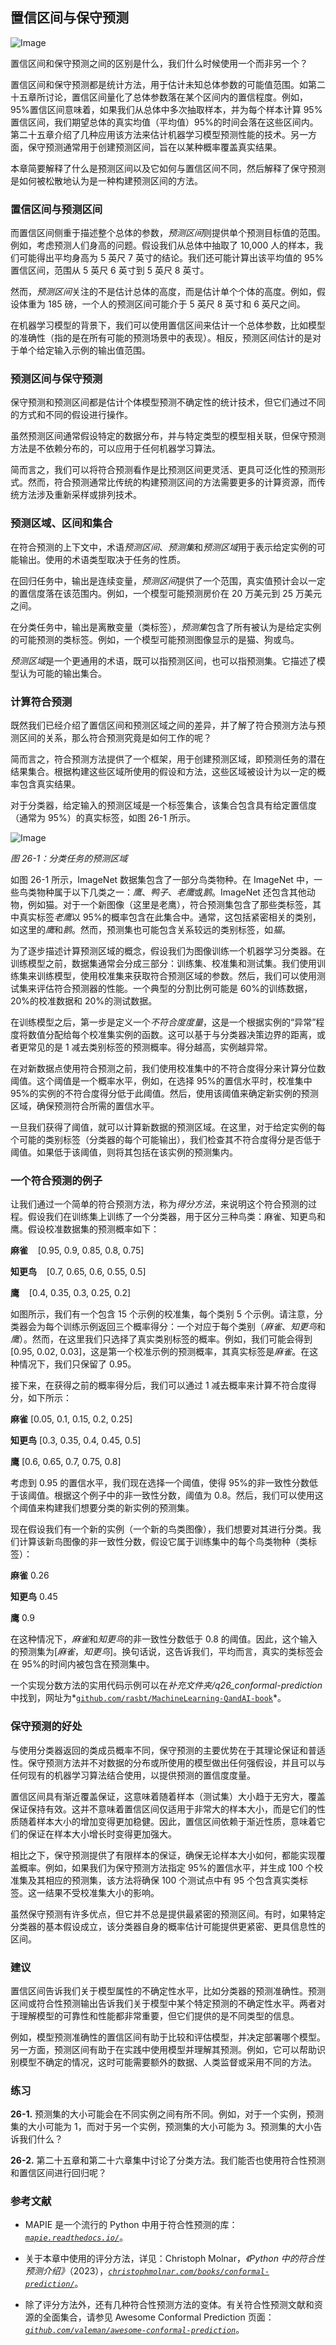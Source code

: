 ## **置信区间与保守预测**

![Image](img/common.jpg)

置信区间和保守预测之间的区别是什么，我们什么时候使用一个而非另一个？

置信区间和保守预测都是统计方法，用于估计未知总体参数的可能值范围。如第二十五章所讨论，置信区间量化了总体参数落在某个区间内的置信程度。例如，95%置信区间意味着，如果我们从总体中多次抽取样本，并为每个样本计算 95%置信区间，我们期望总体的真实均值（平均值）95%的时间会落在这些区间内。第二十五章介绍了几种应用该方法来估计机器学习模型预测性能的技术。另一方面，保守预测通常用于创建预测区间，旨在以某种概率覆盖真实结果。

本章简要解释了什么是预测区间以及它如何与置信区间不同，然后解释了保守预测是如何被松散地认为是一种构建预测区间的方法。

### **置信区间与预测区间**

而置信区间侧重于描述整个总体的参数，*预测区间*则提供单个预测目标值的范围。例如，考虑预测人们身高的问题。假设我们从总体中抽取了 10,000 人的样本，我们可能得出平均身高为 5 英尺 7 英寸的结论。我们还可能计算出该平均值的 95%置信区间，范围从 5 英尺 6 英寸到 5 英尺 8 英寸。

然而，*预测区间*关注的不是估计总体的高度，而是估计单个个体的高度。例如，假设体重为 185 磅，一个人的预测区间可能介于 5 英尺 8 英寸和 6 英尺之间。

在机器学习模型的背景下，我们可以使用置信区间来估计一个总体参数，比如模型的准确性（指的是在所有可能的预测场景中的表现）。相反，预测区间估计的是对于单个给定输入示例的输出值范围。

### **预测区间与保守预测**

保守预测和预测区间都是估计个体模型预测不确定性的统计技术，但它们通过不同的方式和不同的假设进行操作。

虽然预测区间通常假设特定的数据分布，并与特定类型的模型相关联，但保守预测方法是不依赖分布的，可以应用于任何机器学习算法。

简而言之，我们可以将符合预测看作是比预测区间更灵活、更具可泛化性的预测形式。然而，符合预测通常比传统的构建预测区间的方法需要更多的计算资源，而传统方法涉及重新采样或排列技术。

### **预测区域、区间和集合**

在符合预测的上下文中，术语*预测区间*、*预测集*和*预测区域*用于表示给定实例的可能输出。使用的术语类型取决于任务的性质。

在回归任务中，输出是连续变量，*预测区间*提供了一个范围，真实值预计会以一定的置信度落在该范围内。例如，一个模型可能预测房价在 20 万美元到 25 万美元之间。

在分类任务中，输出是离散变量（类标签），*预测集*包含了所有被认为是给定实例的可能预测的类标签。例如，一个模型可能预测图像显示的是猫、狗或鸟。

*预测区域*是一个更通用的术语，既可以指预测区间，也可以指预测集。它描述了模型认为可能的输出集合。

### **计算符合预测**

既然我们已经介绍了置信区间和预测区域之间的差异，并了解了符合预测方法与预测区间的关系，那么符合预测究竟是如何工作的呢？

简而言之，符合预测方法提供了一个框架，用于创建预测区域，即预测任务的潜在结果集合。根据构建这些区域所使用的假设和方法，这些区域被设计为以一定的概率包含真实结果。

对于分类器，给定输入的预测区域是一个标签集合，该集合包含具有给定置信度（通常为 95%）的真实标签，如图 26-1 所示。

![Image](img/26fig01.jpg)

*图 26-1：分类任务的预测区域*

如图 26-1 所示，ImageNet 数据集包含了一部分鸟类物种。在 ImageNet 中，一些鸟类物种属于以下几类之一：*鹰*、*鸭子*、*老鹰*或*鹅*。ImageNet 还包含其他动物，例如猫。对于一个新图像（这里是老鹰），符合预测集包含了那些类标签，其中真实标签*老鹰*以 95%的概率包含在此集合中。通常，这包括紧密相关的类别，如这里的*鹰*和*鹅*。然而，预测集也可能包含关系较远的类别标签，如*猫*。

为了逐步描述计算预测区域的概念，假设我们为图像训练一个机器学习分类器。在训练模型之前，数据集通常会分成三部分：训练集、校准集和测试集。我们使用训练集来训练模型，使用校准集来获取符合预测区域的参数。然后，我们可以使用测试集来评估符合预测器的性能。一个典型的分割比例可能是 60%的训练数据，20%的校准数据和 20%的测试数据。

在训练模型之后，第一步是定义一个*不符合度度量*，这是一个根据实例的“异常”程度将数值分配给每个校准集实例的函数。这可以基于与分类器决策边界的距离，或者更常见的是 1 减去类别标签的预测概率。得分越高，实例越异常。

在对新数据点使用符合预测之前，我们使用校准集中的不符合度得分来计算分位数阈值。这个阈值是一个概率水平，例如，在选择 95%的置信水平时，校准集中 95%的实例的不符合度得分低于此阈值。然后，使用该阈值来确定新实例的预测区域，确保预测符合所需的置信水平。

一旦我们获得了阈值，就可以计算新数据的预测区域。在这里，对于给定实例的每个可能的类别标签（分类器的每个可能输出），我们检查其不符合度得分是否低于阈值。如果低于该阈值，则将其包括在该实例的预测集内。

### **一个符合预测的例子**

让我们通过一个简单的符合预测方法，称为*得分方法*，来说明这个符合预测的过程。假设我们在训练集上训练了一个分类器，用于区分三种鸟类：麻雀、知更鸟和鹰。假设校准数据集的预测概率如下：

**麻雀**    [0.95, 0.9, 0.85, 0.8, 0.75]

**知更鸟**    [0.7, 0.65, 0.6, 0.55, 0.5]

**鹰**    [0.4, 0.35, 0.3, 0.25, 0.2]

如图所示，我们有一个包含 15 个示例的校准集，每个类别 5 个示例。请注意，分类器会为每个训练示例返回三个概率得分：一个对应于每个类别（*麻雀*、*知更鸟*和*鹰*）。然而，在这里我们只选择了真实类别标签的概率。例如，我们可能会得到[0.95, 0.02, 0.03]，这是第一个校准示例的预测概率，其真实标签是*麻雀*。在这种情况下，我们只保留了 0.95。

接下来，在获得之前的概率得分后，我们可以通过 1 减去概率来计算不符合度得分，如下所示：

**麻雀**    [0.05, 0.1, 0.15, 0.2, 0.25]

**知更鸟**    [0.3, 0.35, 0.4, 0.45, 0.5]

**鹰**    [0.6, 0.65, 0.7, 0.75, 0.8]

考虑到 0.95 的置信水平，我们现在选择一个阈值，使得 95%的非一致性分数低于该阈值。根据这个例子中的非一致性分数，阈值为 0.8。然后，我们可以使用这个阈值来构建我们想要分类的新实例的预测集。

现在假设我们有一个新的实例（一个新的鸟类图像），我们想要对其进行分类。我们计算该新鸟图像的非一致性分数，假设它属于训练集中的每个鸟类物种（类标签）：

**麻雀**    0.26

**知更鸟**    0.45

**鹰**    0.9

在这种情况下，*麻雀*和*知更鸟*的非一致性分数低于 0.8 的阈值。因此，这个输入的预测集为[*麻雀*，*知更鸟*]。换句话说，这告诉我们，平均而言，真实的类标签会在 95%的时间内被包含在预测集中。

一个实现分数方法的实用代码示例可以在*补充文件夹/q26_conformal-prediction*中找到，网址为*[`github.com/rasbt/MachineLearning-QandAI-book`](https://github.com/rasbt/MachineLearning-QandAI-book)*。

### **保守预测的好处**

与使用分类器返回的类成员概率不同，保守预测的主要优势在于其理论保证和普适性。保守预测方法并不对数据的分布或所使用的模型做出任何强假设，并且可以与任何现有的机器学习算法结合使用，以提供预测的置信度度量。

置信区间具有渐近覆盖保证，这意味着随着样本（测试集）大小趋于无穷大，覆盖保证保持有效。这并不意味着置信区间仅适用于非常大的样本大小，而是它们的性质随着样本大小的增加变得更加稳健。因此，置信区间依赖于渐近性质，意味着它们的保证在样本大小增长时变得更加强大。

相比之下，保守预测提供了有限样本的保证，确保无论样本大小如何，都能实现覆盖概率。例如，如果我们为保守预测方法指定 95%的置信水平，并生成 100 个校准集及其相应的预测集，该方法将确保 100 个测试点中有 95 个包含真实类标签。这一结果不受校准集大小的影响。

虽然保守预测有许多优点，但它并不总是提供最紧密的预测区间。有时，如果特定分类器的基本假设成立，该分类器自身的概率估计可能提供更紧密、更具信息性的区间。

### **建议**

置信区间告诉我们关于模型属性的不确定性水平，比如分类器的预测准确性。预测区间或符合性预测输出告诉我们关于模型中某个特定预测的不确定性水平。两者对于理解模型的可靠性和性能都非常重要，但它们提供的是不同类型的信息。

例如，模型预测准确性的置信区间有助于比较和评估模型，并决定部署哪个模型。另一方面，预测区间有助于在实践中使用模型并理解其预测。例如，它可以帮助识别模型不确定的情况，这时可能需要额外的数据、人类监督或采用不同的方法。

### **练习**

**26-1.** 预测集的大小可能会在不同实例之间有所不同。例如，对于一个实例，预测集的大小可能为 1，而对于另一个实例，预测集的大小可能为 3。预测集的大小告诉我们什么？

**26-2.** 第二十五章和第二十六章集中讨论了分类方法。我们能否也使用符合性预测和置信区间进行回归呢？

### **参考文献**

+   MAPIE 是一个流行的 Python 中用于符合性预测的库：*[`mapie.readthedocs.io/`](https://mapie.readthedocs.io/)*。

+   关于本章中使用的评分方法，详见：Christoph Molnar，*《Python 中的符合性预测介绍》*（2023），*[`christophmolnar.com/books/conformal-prediction/`](https://christophmolnar.com/books/conformal-prediction/)*。

+   除了评分方法外，还有几种符合性预测方法的变体。有关符合性预测文献和资源的全面集合，请参见 Awesome Conformal Prediction 页面：*[`github.com/valeman/awesome-conformal-prediction`](https://github.com/valeman/awesome-conformal-prediction)*。
